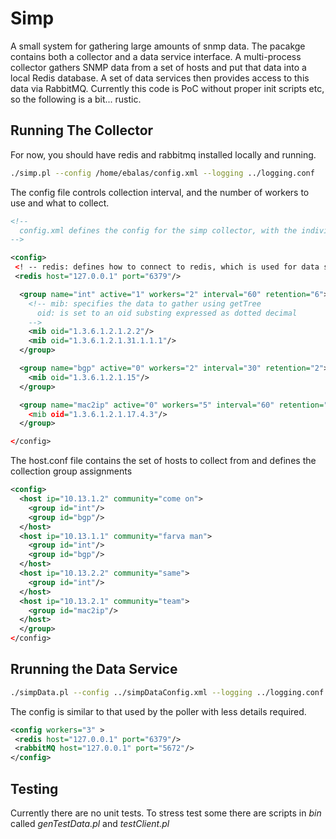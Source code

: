 # Simp

A small system for gathering large amounts of snmp data.  The pacakge contains both a collector and a data service interface.  A multi-process collector gathers SNMP data from a set of hosts and put that data into a local Redis database.  A set of data services then provides access to this data via RabbitMQ.  Currently this code is PoC without proper init scripts etc, so the following is a bit... rustic.

## Running The Collector

For now, you should have redis and rabbitmq installed locally and running.

```sh
./simp.pl --config /home/ebalas/config.xml --logging ../logging.conf
```

The config file controls collection interval, and the number of workers to use and what to collect.

```xml
<!--
  config.xml defines the config for the simp collector, with the individual hosts defined in hosts.conf
-->

<config>
 <! -- redis: defines how to connect to redis, which is used for data storage -->
 <redis host="127.0.0.1" port="6379"/>

  <group name="int" active="1" workers="2" interval="60" retention="6">
    <!-- mib: specifies the data to gather using getTree
      oid: is set to an oid substing expressed as dotted decimal
    -->
    <mib oid="1.3.6.1.2.1.2.2"/>
    <mib oid="1.3.6.1.2.1.31.1.1.1"/>
  </group>

  <group name="bgp" active="0" workers="2" interval="30" retention="2">
    <mib oid="1.3.6.1.2.1.15"/>
  </group>

  <group name="mac2ip" active="0" workers="5" interval="60" retention="2"
    <mib oid="1.3.6.1.2.1.17.4.3"/>
  </group>

</config>
```

The host.conf file contains the set of hosts to collect from and defines the collection group assignments

```xml
<config>
  <host ip="10.13.1.2" community="come on">
    <group id="int"/>
    <group id="bgp"/>
  </host>
  <host ip="10.13.1.1" community="farva man">
    <group id="int"/>
    <group id="bgp"/>
  </host>
  <host ip="10.13.2.2" community="same">
    <group id="int"/>
  </host>
  <host ip="10.13.2.1" community="team">
    <group id="mac2ip"/>
  </host>
  </group>
</config>
```

## Rrunning the Data Service

```sh
./simpData.pl --config ../simpDataConfig.xml --logging ../logging.conf
```

The config is similar to that used by the poller with less details required.

```xml
<config workers="3" >
 <redis host="127.0.0.1" port="6379"/>
 <rabbitMQ host="127.0.0.1" port="5672"/>
</config>
```

## Testing

Currently there are no unit tests.  To stress test some there are scripts in *bin* called *genTestData.pl* and *testClient.pl*
